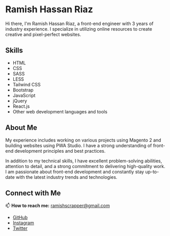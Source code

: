 # Ramish Hassan Riaz

Hi there, I'm Ramish Hassan Riaz, a front-end engineer with 3 years of industry experience. I specialize in utilizing online resources to create creative and pixel-perfect websites. 

## Skills

- HTML
- CSS
- SASS
- LESS
- Tailwind CSS
- Bootstrap
- JavaScript
- jQuery
- React.js
- Other web development languages and tools

## About Me

My experience includes working on various projects using Magento 2 and building websites using PWA Studio. I have a strong understanding of front-end development principles and best practices. 

In addition to my technical skills, I have excellent problem-solving abilities, attention to detail, and a strong commitment to delivering high-quality work. I am passionate about front-end development and constantly stay up-to-date with the latest industry trends and technologies.

## Connect with Me

📫 **How to reach me:** ramishscrapper@gmail.com

- [GitHub](https://github.com/)
- [Instagram](https://www.instagram.com/)
- [Twitter](https://twitter.com/)
